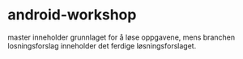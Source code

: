android-workshop
================
master inneholder grunnlaget for å løse oppgavene, 
mens branchen losningsforslag inneholder det ferdige løsningsforslaget.
